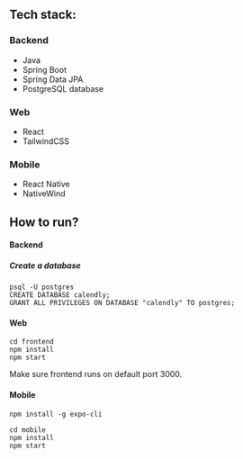 ## Tech stack:

### Backend
- Java
- Spring Boot
- Spring Data JPA
- PostgreSQL database

### Web
- React
- TailwindCSS

### Mobile
- React Native
- NativeWind

## How to run?

#### Backend
##### Create a database
```
psql -U postgres
CREATE DATABASE calendly;
GRANT ALL PRIVILEGES ON DATABASE "calendly" TO postgres;
```

#### Web
```
cd frontend
npm install
npm start
```
Make sure frontend runs on default port 3000.

#### Mobile
```
npm install -g expo-cli
```

```
cd mobile
npm install
npm start
```
